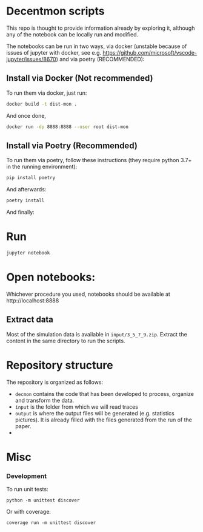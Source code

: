 # Decentmon scripts
This repo is thought to provide information already by exploring it, although any of the notebook can be locally run and modified.

The notebooks can be run in two ways, via docker (unstable because of issues of jupyter with docker, see e.g. https://github.com/microsoft/vscode-jupyter/issues/8670) and via poetry (RECOMMENDED):

## Install via Docker (Not recommended)
To run them via docker, just run:
```sh
docker build -t dist-mon . 
```
And once done,
```sh
docker run -dp 8888:8888 --user root dist-mon
```
## Install via Poetry (Recommended)
To run them via poetry, follow these instructions (they require python 3.7+ in the running environment):

```sh
pip install poetry
```
And afterwards:
```sh
poetry install
```
And finally:
# Run
```sh
jupyter notebook
```

# Open notebooks:
Whichever procedure you used, notebooks should be available at http://localhost:8888

## Extract data
Most of the simulation data is available in `input/3_5_7_9.zip`.
Extract the content in the same directory to run the scripts.

# Repository structure
The repository is organized as follows:

- `decmon` contains the code that has been developed to process, organize and transform the data.
- `input` is the folder from which we will read traces
- `output` is where the output files will be generated (e.g. statistics pictures). It is already filled with the files generated from the run of the paper.
- 

# Misc

### Development

To run unit tests:
```shell
python -m unittest discover
```

Or with coverage:
```shell
coverage run -m unittest discover
```
